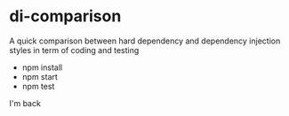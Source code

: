 # di-comparison
A quick comparison between hard dependency and dependency injection styles in term of coding and testing

- npm install
- npm start
- npm test

I'm back
